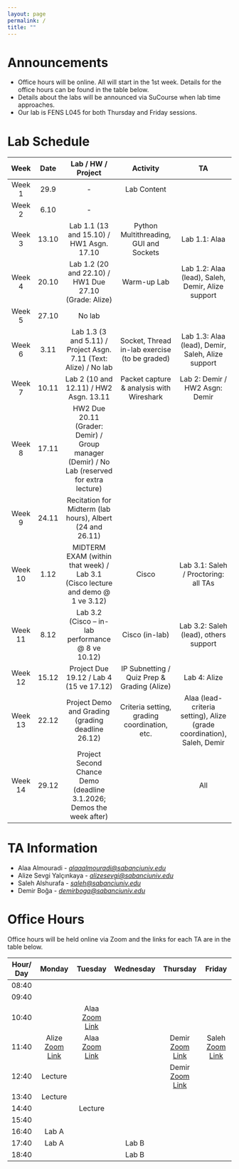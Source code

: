 ```yaml
---
layout: page
permalink: /
title: ""
---
```


# Announcements
- Office hours will be online. All will start in the 1st week. Details for the office hours can be found in the table below.
- Details about the labs will be announced via SuCourse when lab time approaches.
- Our lab is FENS L045 for both Thursday and Friday sessions.


# Lab Schedule
| Week | Date | Lab / HW / Project | Activity | TA |
|:----:|:----:|:------------------:|:---------:|:---:|
| Week 1 | 29.9 | - | Lab Content | |
| Week 2 | 6.10 | - | | |
| Week 3 | 13.10 | Lab 1.1 (13 and 15.10) / HW1 Asgn. 17.10 | Python Multithreading, GUI and Sockets | Lab 1.1: Alaa |
| Week 4 | 20.10 | Lab 1.2 (20 and 22.10) / HW1 Due 27.10 (Grade: Alize) | Warm-up Lab | Lab 1.2: Alaa (lead), Saleh, Demir, Alize support |
| Week 5 | 27.10 | No lab | | |
| Week 6 | 3.11 | Lab 1.3 (3 and 5.11) / Project Asgn. 7.11 (Text: Alize) / No lab | Socket, Thread in-lab exercise (to be graded) | Lab 1.3: Alaa (lead), Demir, Saleh, Alize support |
| Week 7 | 10.11 | Lab 2 (10 and 12.11) / HW2 Asgn. 13.11 | Packet capture & analysis with Wireshark | Lab 2: Demir / HW2 Asgn: Demir |
| Week 8 | 17.11 | HW2 Due 20.11 (Grader: Demir) / Group manager (Demir) / No Lab (reserved for extra lecture) | | |
| Week 9 | 24.11 | Recitation for Midterm (lab hours), Albert (24 and 26.11) | | |
| Week 10 | 1.12 | MIDTERM EXAM (within that week) / Lab 3.1 (Cisco lecture and demo @ 1 ve 3.12) | Cisco | Lab 3.1: Saleh / Proctoring: all TAs |
| Week 11 | 8.12 | Lab 3.2 (Cisco – in-lab performance @ 8 ve 10.12) | Cisco (in-lab) | Lab 3.2: Saleh (lead), others support |
| Week 12 | 15.12 | Project Due 19.12 / Lab 4 (15 ve 17.12) | IP Subnetting / Quiz Prep & Grading (Alize) | Lab 4: Alize |
| Week 13 | 22.12 | Project Demo and Grading (grading deadline 26.12) | Criteria setting, grading coordination, etc. | Alaa (lead-criteria setting), Alize (grade coordination), Saleh, Demir |
| Week 14 | 29.12 | Project Second Chance Demo (deadline 3.1.2026; Demos the week after) | | All |






# TA Information

- Alaa Almouradi - *alaaalmouradi@sabanciuniv.edu*  
- Alize Sevgi Yalçınkaya - *alizesevgi@sabanciuniv.edu*
- Saleh Alshurafa  - *saleh@sabanciuniv.edu*
- Demir Boğa - *demirboga@sabanciuniv.edu*

# Office Hours

Office hours will be held online via Zoom and the links for each TA are in the table below. 

| Hour/ Day |                                            **Monday**                                             |                         **Tuesday**                          |                        **Wednesday**                         | **Thursday** | **Friday** |
|:---------:|:-------------------------------------------------------------------------------------------------:|:------------------------------------------------------------:|:------------------------------------------------------------:|:------------:|:----------:|
|   08:40   |          |            |                                                              |              |          |
|   09:40   |          |            |                                                              |              |            |
|   10:40   |          |  Alaa [Zoom Link](https://sabanciuniv.zoom.us/j/3486886770?omn=94957925581)           |                                                              |              |            |
|   11:40   | Alize [Zoom Link](https://sabanciuniv.zoom.us/j/97089384956?pwd=ExlfNXeDFmKMYdN3JTu7YqEsRTvZyF.1)         | Alaa [Zoom Link](https://sabanciuniv.zoom.us/j/3486886770?omn=94957925581)            |                                               |    Demir [Zoom Link](https://sabanciuniv.zoom.us/j/91846043552)          | Saleh [Zoom Link](https://sabanciuniv.zoom.us/j/99335439180)           |
|   12:40   |    Lecture      |            |                                                       | Demir [Zoom Link](https://sabanciuniv.zoom.us/j/91846043552)              |            |
|   13:40   |    Lecture      |            |  |              |    |
|   14:40   |          |  Lecture          |   |             |  |
|   15:40   |          |            |      |             |            |
|   16:40   |   Lab A      |            |      |            |            |
|   17:40   |   Lab A       |            |  Lab B     |             |            |
|   18:40   |          |            |   Lab B    |              |            |
